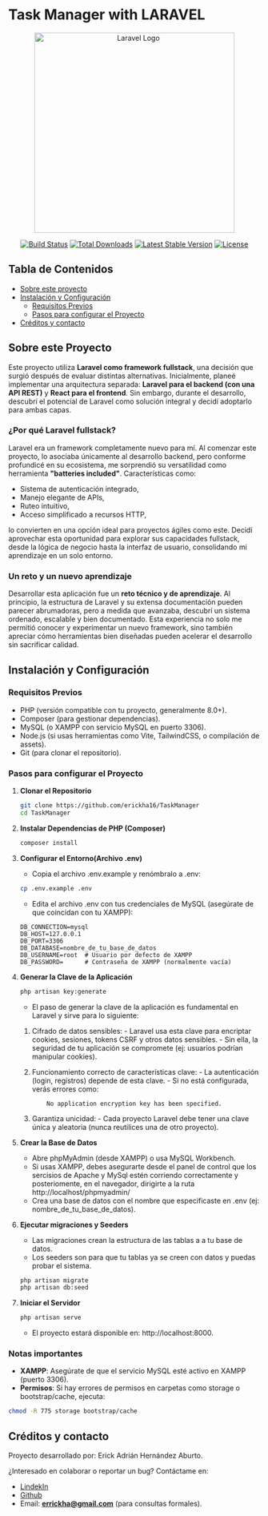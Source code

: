 # Task Manager with LARAVEL

<p align="center"><a href="https://laravel.com" target="_blank"><img src="https://raw.githubusercontent.com/laravel/art/master/logo-lockup/5%20SVG/2%20CMYK/1%20Full%20Color/laravel-logolockup-cmyk-red.svg" width="400" alt="Laravel Logo"></a></p>

<p align="center">
<a href="https://github.com/laravel/framework/actions"><img src="https://github.com/laravel/framework/workflows/tests/badge.svg" alt="Build Status"></a>
<a href="https://packagist.org/packages/laravel/framework"><img src="https://img.shields.io/packagist/dt/laravel/framework" alt="Total Downloads"></a>
<a href="https://packagist.org/packages/laravel/framework"><img src="https://img.shields.io/packagist/v/laravel/framework" alt="Latest Stable Version"></a>
<a href="https://packagist.org/packages/laravel/framework"><img src="https://img.shields.io/packagist/l/laravel/framework" alt="License"></a>
</p>


## Tabla de Contenidos

- [Sobre este proyecto](#sobre-este-proyecto)
- [Instalación y Configuración](#instalación-y-configuración)
  - [Requisitos Previos](#requisitos-previos)
  - [Pasos para configurar el Proyecto](#pasos-para-configurar-el-proyecto)
- [Créditos y contacto](#créditos-y-contacto)



## Sobre este Proyecto

Este proyecto utiliza **Laravel como framework fullstack**, una decisión que surgió después de evaluar distintas alternativas. Inicialmente, planeé implementar una arquitectura separada: **Laravel para el backend (con una API REST)** y **React para el frontend**. Sin embargo, durante el desarrollo, descubrí el potencial de Laravel como solución integral y decidí adoptarlo para ambas capas.

### ¿Por qué Laravel fullstack?

Laravel era un framework completamente nuevo para mí. Al comenzar este proyecto, lo asociaba únicamente al desarrollo backend, pero conforme profundicé en su ecosistema, me sorprendió su versatilidad como herramienta **"batteries included"**. Características como:

- Sistema de autenticación integrado,
- Manejo elegante de APIs,
- Ruteo intuitivo,
- Acceso simplificado a recursos HTTP,

lo convierten en una opción ideal para proyectos ágiles como este. Decidí aprovechar esta oportunidad para explorar sus capacidades fullstack, desde la lógica de negocio hasta la interfaz de usuario, consolidando mi aprendizaje en un solo entorno.

### Un reto y un nuevo aprendizaje

Desarrollar esta aplicación fue un **reto técnico y de aprendizaje**. Al principio, la estructura de Laravel y su extensa documentación pueden parecer abrumadoras, pero a medida que avanzaba, descubrí un sistema ordenado, escalable y bien documentado. Esta experiencia no solo me permitió conocer y experimentar un nuevo framework, sino también apreciar cómo herramientas bien diseñadas pueden acelerar el desarrollo sin sacrificar calidad.

## Instalación y Configuración

### Requisitos Previos

- PHP (versión compatible con tu proyecto, generalmente 8.0+).
- Composer (para gestionar dependencias).
- MySQL (o XAMPP con servicio MySQL en puerto 3306).
- Node.js (si usas herramientas como Vite, TailwindCSS, o compilación de assets).
- Git (para clonar el repositorio).

### Pasos para configurar el Proyecto

1. **Clonar el Repositorio**

    ```bash
    git clone https://github.com/erickha16/TaskManager
    cd TaskManager
    ```

2. **Instalar Dependencias de PHP (Composer)**

    ```bash
    composer install
    ```

3. **Configurar el Entorno(Archivo .env)**

    - Copia el archivo .env.example y renómbralo a .env:

    ```bash
    cp .env.example .env
    ```

    - Edita el archivo .env con tus credenciales de MySQL (asegúrate de que coincidan con tu XAMPP):

    ```env
    DB_CONNECTION=mysql
    DB_HOST=127.0.0.1
    DB_PORT=3306
    DB_DATABASE=nombre_de_tu_base_de_datos
    DB_USERNAME=root  # Usuario por defecto de XAMPP
    DB_PASSWORD=      # Contraseña de XAMPP (normalmente vacía)
    ```

4. **Generar la Clave de la Aplicación**

    ```bash
    php artisan key:generate
    ```

    - El paso de generar la clave de la aplicación es fundamental en Laravel y sirve para lo siguiente:
    1. Cifrado de datos sensibles:
            - Laravel usa esta clave para encriptar cookies, sesiones, tokens CSRF y otros datos sensibles.
            - Sin ella, la seguridad de tu aplicación se compromete (ej: usuarios podrían manipular cookies).
    2. Funcionamiento correcto de características clave:
            - La autenticación (login, registros) depende de esta clave.
            - Si no está configurada, verás errores como:

        ```plaintext
            No application encryption key has been specified.
        ```

    3. Garantiza unicidad:
            - Cada proyecto Laravel debe tener una clave única y aleatoria (nunca reutilices una de otro proyecto).

5. **Crear la Base de Datos**

    - Abre phpMyAdmin (desde XAMPP) o usa MySQL Workbench.
    - Si usas XAMPP, debes asegurarte desde el panel de control que los sercisios de Apache y MySql estén corriendo correctamente y posteriomente, en el navegador, dirigirte a la ruta http://localhost/phpmyadmin/
    - Crea una base de datos con el nombre que especificaste en .env (ej: nombre_de_tu_base_de_datos).

6. **Ejecutar migraciones y Seeders**

    - Las migraciones crean la estructura de las tablas a a tu base de datos. 
    - Los seeders son para que tu tablas ya se creen con datos y puedas probar el sistema.

    ```bash
    php artisan migrate
    php artisan db:seed
    ```

7. **Iniciar el Servidor**

    ```bash
    php artisan serve
    ```

    - El proyecto estará disponible en: http://localhost:8000.

### Notas importantes

- **XAMPP**: Asegúrate de que el servicio MySQL esté activo en XAMPP (puerto 3306).
- **Permisos**: Si hay errores de permisos en carpetas como storage o bootstrap/cache, ejecuta:

```bash
chmod -R 775 storage bootstrap/cache
```

## Créditos y contacto 

Proyecto desarrollado por: Erick Adrián Hernández Aburto.

 ¿Interesado en colaborar o reportar un bug? Contáctame en:  
- [LindekIn](https://www.linkedin.com/in/erickha16/)
- [Github](https://github.com/erickha16)
- Email: **errickha@gmail.com** (para consultas formales). 
